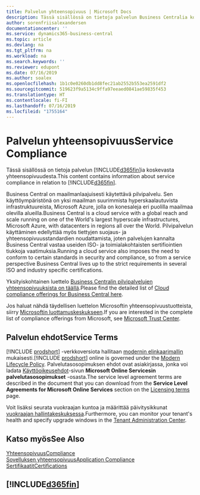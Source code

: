 ```yaml
---
title: Palvelun yhteensopivuus | Microsoft Docs
description: Tässä sisällössä on tietoja palvelun Business Centralia koskevasta yhteensopivuudesta.
author: sorenfriisalexandersen
documentationcenter: ''
ms.service: dynamics365-business-central
ms.topic: article
ms.devlang: na
ms.tgt_pltfrm: na
ms.workload: na
ms.search.keywords: ''
ms.reviewer: edupont
ms.date: 07/16/2019
ms.author: soalex
ms.openlocfilehash: 1b1c0e0260db1dd8fec21ab2552b553ea2591df2
ms.sourcegitcommit: 519623f9a5134c9ffa97eeaed0841ae59835f453
ms.translationtype: HT
ms.contentlocale: fi-FI
ms.lasthandoff: 07/16/2019
ms.locfileid: "1755164"
---
```

# <a name="service-compliance"></a><span data-ttu-id="ea7c8-103">Palvelun yhteensopivuus</span><span class="sxs-lookup"><span data-stu-id="ea7c8-103">Service Compliance</span></span>
<span data-ttu-id="ea7c8-104">Tässä sisällössä on tietoja palvelun [!INCLUDE[d365fin](../includes/d365fin_md.md)]ia koskevasta yhteensopivuudesta.</span><span class="sxs-lookup"><span data-stu-id="ea7c8-104">This content contains information about service compliance in relation to [!INCLUDE[d365fin](../includes/d365fin_md.md)].</span></span>  

<span data-ttu-id="ea7c8-105">Business Central on maailmanlaajuisesti käytettävä pilvipalvelu. Sen käyttöympäristönä on yksi maailman suurimmista hyperskaalautuvista infrastruktuureista, Microsoft Azure, jolla on konesaleja eri puolilla maailmaa olevilla alueilla.</span><span class="sxs-lookup"><span data-stu-id="ea7c8-105">Business Central is a cloud service with a global reach and scale running on one of the World's largest hyperscale infrastructures, Microsoft Azure, with datacenters in regions all over the World.</span></span> <span data-ttu-id="ea7c8-106">Pilvipalvelun käyttäminen edellyttää myös tiettyjen suojaus- ja yhteensopivuusstandardien noudattamista, joten palvelujen kannalta Business Central vastaa useiden ISO- ja toimialakohtaisten sertifiointien tiukkoja vaatimuksia.</span><span class="sxs-lookup"><span data-stu-id="ea7c8-106">Running a cloud service also imposes the need to conform to certain standards in security and compliance, so from a service perspective Business Central lives up to the strict requirements in several ISO and industry specific certifications.</span></span>

<span data-ttu-id="ea7c8-107">Yksityiskohtainen luettelo [Business Centralin pilvipalvelujen yhteensopivuuksista on täällä](https://aka.ms/d365-compliance-list).</span><span class="sxs-lookup"><span data-stu-id="ea7c8-107">Please find the detailed list of [Cloud compliance offerings for Business Central here](https://aka.ms/d365-compliance-list).</span></span>

<span data-ttu-id="ea7c8-108">Jos haluat nähdä täydellisen luettelon Microsoftin yhteensopivuustuotteista, siirry [Microsoftin luottamuskeskukseen](https://www.microsoft.com/en-us/trustcenter/compliance/complianceofferings).</span><span class="sxs-lookup"><span data-stu-id="ea7c8-108">If you are interested in the complete list of compliance offerings from Microsoft, see [Microsoft Trust Center](https://www.microsoft.com/en-us/trustcenter/compliance/complianceofferings).</span></span>

## <a name="service-terms"></a><span data-ttu-id="ea7c8-109">Palvelun ehdot</span><span class="sxs-lookup"><span data-stu-id="ea7c8-109">Service Terms</span></span>

<span data-ttu-id="ea7c8-110">[!INCLUDE [prodshort](../includes/prodshort.md)] -verkkoversiota hallitaan [modernin elinkaarimallin](https://support.microsoft.com/en-us/help/30881/modern-lifecycle-policy) mukaisesti.</span><span class="sxs-lookup"><span data-stu-id="ea7c8-110">[!INCLUDE [prodshort](../includes/prodshort.md)] online is governed under the [Modern Lifecycle Policy](https://support.microsoft.com/en-us/help/30881/modern-lifecycle-policy).</span></span> <span data-ttu-id="ea7c8-111">Palvelutasosopimuksen ehdot ovat asiakirjassa, jonka voi ladata [Käyttöoikeusehdot](https://www.microsoft.com/en-us/licensing/product-licensing/products)-sivun **Microsoft Online Servicesin palvelutasosopimukset** -osasta.</span><span class="sxs-lookup"><span data-stu-id="ea7c8-111">The service level agreement terms are described in the document that you can download from the **Service Level Agreements for Microsoft Online Services** section on the [Licensing terms](https://www.microsoft.com/en-us/licensing/product-licensing/products) page.</span></span>  

<span data-ttu-id="ea7c8-112">Voit lisäksi seurata vuokraajan kuntoa ja määrittää päivitysikkunat [vuokraajan hallintakeskuksessa](/dynamics365/business-central/dev-itpro/administration/tenant-admin-center).</span><span class="sxs-lookup"><span data-stu-id="ea7c8-112">Furthermore, you can monitor your tenant's health and specify upgrade windows in the [Tenant Administration Center](/dynamics365/business-central/dev-itpro/administration/tenant-admin-center).</span></span>  

## <a name="see-also"></a><span data-ttu-id="ea7c8-113">Katso myös</span><span class="sxs-lookup"><span data-stu-id="ea7c8-113">See Also</span></span>

[<span data-ttu-id="ea7c8-114">Yhteensopivuus</span><span class="sxs-lookup"><span data-stu-id="ea7c8-114">Compliance</span></span>](compliance-overview.md)  
[<span data-ttu-id="ea7c8-115">Sovelluksen yhteensopivuus</span><span class="sxs-lookup"><span data-stu-id="ea7c8-115">Application Compliance</span></span>](compliance-application-compliance.md)  
[<span data-ttu-id="ea7c8-116">Sertifikaatit</span><span class="sxs-lookup"><span data-stu-id="ea7c8-116">Certifications</span></span>](compliance-certifications.md)  

## [!INCLUDE[d365fin](../includes/free_trial_md.md)]  
